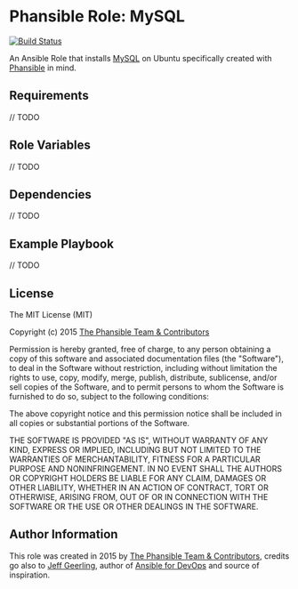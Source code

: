 # Phansible Role: MySQL

[![Build Status](https://travis-ci.org/phansible/role-mysql.svg?branch=master)](https://travis-ci.org/phansible/role-mysql)

An Ansible Role that installs [MySQL](https://www.mysql.com/) on Ubuntu specifically created with [Phansible](http://phansible.com/) in mind.

## Requirements

// TODO

## Role Variables

// TODO

## Dependencies

// TODO

## Example Playbook

// TODO

## License

The MIT License (MIT)

Copyright (c) 2015 [The Phansible Team & Contributors](https://github.com/phansible/role-mysql/graphs/contributors)

Permission is hereby granted, free of charge, to any person obtaining a copy of
this software and associated documentation files (the "Software"), to deal in
the Software without restriction, including without limitation the rights to
use, copy, modify, merge, publish, distribute, sublicense, and/or sell copies of
the Software, and to permit persons to whom the Software is furnished to do so,
subject to the following conditions:

The above copyright notice and this permission notice shall be included in all
copies or substantial portions of the Software.

THE SOFTWARE IS PROVIDED "AS IS", WITHOUT WARRANTY OF ANY KIND, EXPRESS OR
IMPLIED, INCLUDING BUT NOT LIMITED TO THE WARRANTIES OF MERCHANTABILITY, FITNESS
FOR A PARTICULAR PURPOSE AND NONINFRINGEMENT. IN NO EVENT SHALL THE AUTHORS OR
COPYRIGHT HOLDERS BE LIABLE FOR ANY CLAIM, DAMAGES OR OTHER LIABILITY, WHETHER
IN AN ACTION OF CONTRACT, TORT OR OTHERWISE, ARISING FROM, OUT OF OR IN
CONNECTION WITH THE SOFTWARE OR THE USE OR OTHER DEALINGS IN THE SOFTWARE.


## Author Information

This role was created in 2015 by [The Phansible Team & Contributors](https://github.com/phansible/role-mysql/graphs/contributors), credits go also to [Jeff Geerling](http://jeffgeerling.com/), author of [Ansible for DevOps](http://ansiblefordevops.com/) and source of inspiration.
